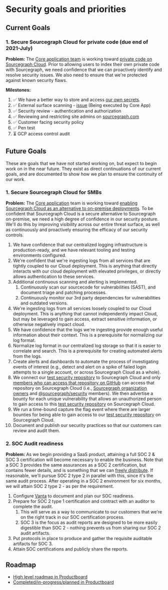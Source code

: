 # Security goals and priorities

## Current Goals

### 1. Secure Sourcegraph Cloud for private code (due end of 2021-July)

**Problem:** The [Core application team](../../core-application/index.md) is working toward [private code on Sourcegraph Cloud](../../core-application/goals.md). Prior to allowing users to index their own private code with Sourcegraph, we need confidence that we can proactively identify and resolve security issues. We also need to ensure that we're protected against known security flaws.

**Milestones:**

1. ✅ We have a better way to store and access [our own secrets](https://docs.google.com/document/d/1HzO7szEm-h4fqlQOnVbcJdpDmfQiM7Rb-Tz4CMEYl-Q).
2. ✅ External surface scanning - [issue](https://github.com/sourcegraph/sourcegraph/issues/21298) (Being executed by Core App)
3. ✅ Security review - authentication and authorization
4. ✅ Reviewing and restricting site admins on [sourcegraph.com](https://sourcegraph.com/)
5. ✅ Customer facing security policy
6. ✅ Pen test
7. ⏳ GCP access control audit

## Future Goals

These are goals that we have not started working on, but expect to begin work on in the near future. They exist as direct continuations of our current goals, and are documented to show how we plan to ensure the continuity of our work.

### 1. Secure Sourcegraph Cloud for SMBs

**Problem:** The [Core application](../../core-application/index.md) team is working toward [enabling Sourcegraph Cloud as an alternative to on-premise deployments](../../core-application/goals.md). To be confident that Sourcegraph Cloud is a secure alternative to Sourcegraph on-premise, we need a high degree of confidence in our security posture. We'll do this by improving visibility across our entire threat surface, as well as continuously and proactively ensuring the efficacy of our security controls.

1. We have confidence that our centralized logging infrastructure is production-ready, and we have relevant tooling and testing environments configured.
2. We're confident that we're ingesting logs from all services that are tightly coupled to our Cloud deployment. This is anything that directly interacts with our cloud deployment with elevated privileges, or directly allows authentication to these services.
3. Additional continuous scanning and alerting is implemented.
   1. Continuously scan our sourcecode for vulnerabilities (SAST), and document triage and patching processes.
   2. Continuously monitor our 3rd party dependencies for vulnerabilities and outdated versions.
4. We're ingesting logs from all services loosely coupled to our Cloud deployment. This is anything that cannot independently impact Cloud, but may be leveraged to gain access, extract sensitive information, or otherwise negatively impact cloud.
5. We have confidence that the logs we're ingesting provide enough useful information about their context. This is a prerequisite for normalizing our log format.
6. Normalize log format in our centralized log storage so that it is easier to correlate and search. This is a prerequisite for creating automated alerts from the logs.
7. Create alerts and dashboards to automate the process of investigating events of interest (e.g., detect and alert on a spike of failed login attempts to a single account, or across Sourcegraph Cloud as a whole).
8. We connect our [test security repository](https://github.com/sourcegraph/security-test/blob/main/README.md) to Sourcegraph Cloud and only [members who can access that repository on GitHub](https://github.com/sourcegraph/security-test/settings/access) can access that repository on Sourcegraph Cloud (i.e., [Sourcegraph organization owners](https://github.com/orgs/sourcegraph/people?query=role%3Aowner) and [@sourcegraph/security](https://github.com/orgs/sourcegraph/teams/security) members). We then advertise a bounty for each unique vulnerability that allows an unauthorized person to gain access to this [test security repository](https://github.com/sourcegraph/security-test/blob/main/README.md) on Sourcegraph Cloud.
9. We run a time-bound capture the flag event where there are larger bounties for being able to gain access to our [test security repository](https://github.com/sourcegraph/security-test/blob/main/README.md) on Sourcegraph Cloud.
10. Document and publish our security practices so that our customers can review and audit them.

### 2. SOC Audit readiness

**Problem:** As we begin providing a SaaS product, attaining a full SOC 2 & SOC 3 certification will become necessary to enable the business. Note that a SOC 3 provides the same assurances as a SOC 2 certification, but contains fewer details, and is something that we can [freely distribute](https://www.aicpa.org/interestareas/frc/assuranceadvisoryservices/aicpasoc3report.html). If reasonable, we'll pursue SOC 2 type 2 in parallel with this, since it's the same audit process. After operating in a SOC 2 environment for six months, we will attain SOC 2 type 2 - as per the requirement.

1. Configure [Vanta](https://www.vanta.com/) to document and plan our SOC readiness.
1. Prepare for SOC 2 type 1 certification and contract with an auditor to complete the audit.
   1. This will serve as a way to communicate to our customers that we're on the right track in our SOC certification process.
   1. SOC 3 is the focus as audit reports are designed to be more easily digestible than SOC 2 - nothing prevents us from sharing our SOC 2 audit artifacts.
1. Put protocols in place to produce and gather the requisite auditable artifacts for SOC 3.
1. Attain SOC certifications and publicly share the reports.

## Roadmap

- [High level roadmap in Productboard](https://sourcegraph.productboard.com/roadmap/2866503-fy2022-security)
- [Completed/in-progress/planned in Productboard](https://sourcegraph.productboard.com/feature-board/2130270-security)
